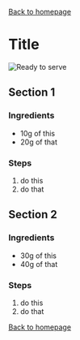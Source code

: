 [Back to homepage](https://ah-jia.github.io/)

# Title

![Ready to serve](images/ready_to_serve.jpg)

## Section 1
### Ingredients
- 10g of this
- 20g of that

### Steps
1. do this
2. do that

## Section 2
### Ingredients
- 30g of this
- 40g of that

### Steps
1. do this
2. do that

[Back to homepage](https://ah-jia.github.io/)
